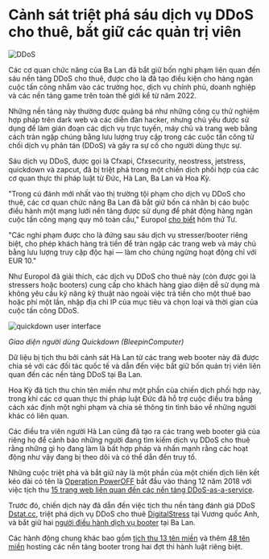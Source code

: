 # Cảnh sát triệt phá sáu dịch vụ DDoS cho thuê, bắt giữ các quản trị viên

![DDoS](https://www.bleepstatic.com/content/hl-images/2022/08/17/global-pew-pew.jpg)

​Các cơ quan chức năng của Ba Lan đã bắt giữ bốn nghi phạm liên quan đến sáu nền tảng DDoS cho thuê, được cho là đã tạo điều kiện cho hàng ngàn cuộc tấn công nhắm vào các trường học, dịch vụ chính phủ, doanh nghiệp và các nền tảng game trên toàn thế giới kể từ năm 2022.

Những nền tảng này thường được quảng bá như những công cụ thử nghiệm hợp pháp trên dark web và các diễn đàn hacker, nhưng chủ yếu được sử dụng để làm gián đoạn các dịch vụ trực tuyến, máy chủ và trang web bằng cách tràn ngập chúng bằng lưu lượng truy cập trong các cuộc tấn công từ chối dịch vụ phân tán (DDoS) và gây ra sự cố cho người dùng thực sự.

Sáu dịch vụ DDoS, được gọi là Cfxapi, Cfxsecurity, neostress, jetstress, quickdown và zapcut, đã bị triệt phá trong một chiến dịch phối hợp của các cơ quan thực thi pháp luật từ Đức, Hà Lan, Ba Lan và Hoa Kỳ.

"Trong cú đánh mới nhất vào thị trường tội phạm cho dịch vụ DDoS cho thuê, các cơ quan chức năng Ba Lan đã bắt giữ bốn cá nhân bị cáo buộc điều hành một mạng lưới nền tảng được sử dụng để phát động hàng ngàn cuộc tấn công mạng quy mô toàn cầu," Europol [cho biết](https://www.europol.europa.eu/media-press/newsroom/news/ddos-for-hire-empire-brought-down-poland-arrests-4-administrators-us-seizes-9-domains?utm%5Fterm=press-releases-just-published) hôm thứ Tư.

"Các nghi phạm được cho là đứng sau sáu dịch vụ stresser/booter riêng biệt, cho phép khách hàng trả tiền để tràn ngập các trang web và máy chủ bằng lưu lượng truy cập độc hại — làm cho chúng ngừng hoạt động chỉ với EUR 10."

Như Europol đã giải thích, các dịch vụ DDoS cho thuê này (còn được gọi là stressers hoặc booters) cung cấp cho khách hàng giao diện dễ sử dụng mà không yêu cầu kỹ năng kỹ thuật nào ngoài việc trả tiền cho một thuê bao hoặc phí một lần, nhập địa chỉ IP của mục tiêu và chọn loại và thời gian của cuộc tấn công DDoS.

![quickdown user interface](https://www.bleepstatic.com/images/news/u/1109292/2025/quickdown-user-interface.jpg)

_Giao diện người dùng Quickdown (BleepinComputer)_

​Dữ liệu bị tịch thu bởi cảnh sát Hà Lan từ các trang web booter này đã được chia sẻ với các đối tác quốc tế và dẫn đến việc bắt giữ bốn quản trị viên liên quan đến các nền tảng DDoS tại Ba Lan.

Hoa Kỳ đã tịch thu chín tên miền như một phần của chiến dịch phối hợp này, trong khi các cơ quan thực thi pháp luật Đức đã hỗ trợ cuộc điều tra bằng cách xác định một nghi phạm và chia sẻ thông tin tình báo về những người khác có liên quan.

Các điều tra viên người Hà Lan cũng đã tạo ra các trang web booter giả của riêng họ để cảnh báo những người đang tìm kiếm dịch vụ DDoS cho thuê rằng những gì họ đang làm là bất hợp pháp và nhấn mạnh rằng các hoạt động như vậy đang bị theo dõi và có thể dẫn đến truy tố.

Những cuộc triệt phá và bắt giữ này là một phần của một chiến dịch liên kết kéo dài có tên là [Operation PowerOFF](https://www.fbi.gov/contact-us/field-offices/anchorage/fbi-intensify-efforts-to-combat-illegal-ddos-attacks) bắt đầu vào tháng 12 năm 2018 với việc tịch thu [15 trang web liên quan đến các nền tảng DDoS-as-a-service](https://www.justice.gov/opa/pr/criminal-charges-filed-los-angeles-and-alaska-conjunction-seizures-15-websites-offering-ddos).

Trước đó, chiến dịch này đã dẫn đến việc tịch thu nền tảng đánh giá DDoS [Dstat.cc](https://www.bleepingcomputer.com/news/security/ddos-site-dstatcc-seized-and-two-suspects-arrested-in-germany/), triệt phá dịch vụ DDoS cho thuê [DigitalStress](https://www.bleepingcomputer.com/news/security/police-infiltrates-takes-down-digitalstress-ddos-for-hire-service/) tại Vương quốc Anh, và bắt giữ hai [người điều hành dịch vụ booter](https://www.bleepingcomputer.com/news/security/police-cracks-down-on-ddos-for-hire-service-active-since-2013/) tại Ba Lan.

Các hành động chung khác bao gồm [tịch thu 13 tên miền](https://www.bleepingcomputer.com/news/security/fbi-seizes-13-more-domains-linked-to-ddos-for-hire-services/) và thêm [48 tên miền](https://www.bleepingcomputer.com/news/security/fbi-seized-domains-linked-to-48-ddos-for-hire-service-platforms/) hosting các nền tảng booter trong hai đợt thi hành luật riêng biệt.